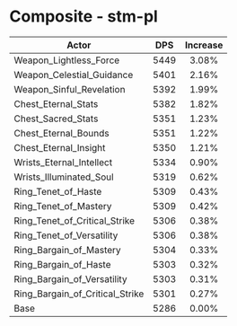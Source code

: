 # Composite - stm-pl
| Actor | DPS | Increase |
|---|:---:|:---:|
|Weapon_Lightless_Force|5449|3.08%|
|Weapon_Celestial_Guidance|5401|2.16%|
|Weapon_Sinful_Revelation|5392|1.99%|
|Chest_Eternal_Stats|5382|1.82%|
|Chest_Sacred_Stats|5351|1.23%|
|Chest_Eternal_Bounds|5351|1.22%|
|Chest_Eternal_Insight|5350|1.21%|
|Wrists_Eternal_Intellect|5334|0.90%|
|Wrists_Illuminated_Soul|5319|0.62%|
|Ring_Tenet_of_Haste|5309|0.43%|
|Ring_Tenet_of_Mastery|5309|0.42%|
|Ring_Tenet_of_Critical_Strike|5306|0.38%|
|Ring_Tenet_of_Versatility|5306|0.38%|
|Ring_Bargain_of_Mastery|5304|0.33%|
|Ring_Bargain_of_Haste|5303|0.32%|
|Ring_Bargain_of_Versatility|5303|0.31%|
|Ring_Bargain_of_Critical_Strike|5301|0.27%|
|Base|5286|0.00%|
